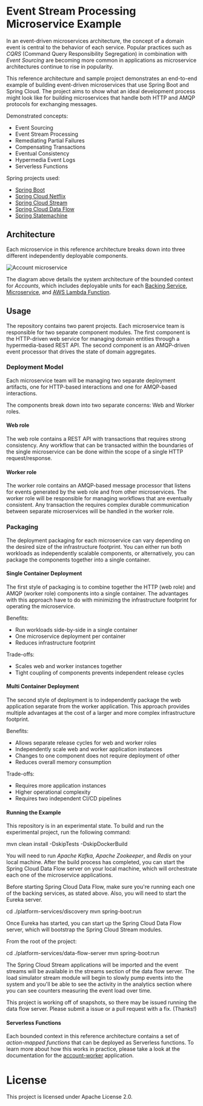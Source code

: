# Event Stream Processing Microservice Example

In an event-driven microservices architecture, the concept of a domain event is central to the behavior of each service. Popular practices such as _CQRS_ (Command Query Responsibility Segregation) in combination with _Event Sourcing_ are becoming more common in applications as microservice architectures continue to rise in popularity.

This reference architecture and sample project demonstrates an end-to-end example of building event-driven microservices that use Spring Boot and Spring Cloud. The project aims to show what an ideal development process might look like for building microservices that handle both HTTP and AMQP protocols for exchanging messages.

Demonstrated concepts:

- Event Sourcing
- Event Stream Processing
- Remediating Partial Failures
- Compensating Transactions
- Eventual Consistency
- Hypermedia Event Logs
- Serverless Functions

Spring projects used:

- [Spring Boot](http://projects.spring.io/spring-boot/)
- [Spring Cloud Netflix](https://cloud.spring.io/spring-cloud-netflix/)
- [Spring Cloud Stream](https://cloud.spring.io/spring-cloud-stream/)
- [Spring Cloud Data Flow](https://cloud.spring.io/spring-cloud-dataflow/)
- [Spring Statemachine](https://projects.spring.io/spring-statemachine/)

## Architecture

Each microservice in this reference architecture breaks down into three different independently deployable components.

![Account microservice](http://i.imgur.com/WZTR4lQ.png)

The diagram above details the system architecture of the bounded context for _Accounts_, which includes deployable units for each [Backing Service](https://12factor.net/backing-services), [Microservice](https://en.wikipedia.org/wiki/Microservices), and [AWS Lambda Function](https://en.wikipedia.org/wiki/AWS_Lambda).

## Usage

The repository contains two parent projects. Each microservice team is responsible for two separate component modules. The first component is the HTTP-driven web service for managing domain entities through a hypermedia-based REST API. The second component is an AMQP-driven event processor that drives the state of domain aggregates.

### Deployment Model

Each microservice team will be managing two separate deployment artifacts, one for HTTP-based interactions and one for AMQP-based interactions.

The components break down into two separate concerns: Web and Worker roles.

#### Web role

The web role contains a REST API with transactions that requires strong consistency. Any workflow that can be transacted within the boundaries of the single microservice can be done within the scope of a single HTTP request/response.

#### Worker role

The worker role contains an AMQP-based message processor that listens for events generated by the web role and from other microservices. The worker role will be responsible for managing workflows that are eventually consistent. Any transaction the requires complex durable communication between separate microservices will be handled in the worker role.

### Packaging

The deployment packaging for each microservice can vary depending on the desired size of the infrastructure footprint. You can either run both workloads as independently scalable components, or alternatively, you can package the components together into a single container.

#### Single Container Deployment

The first style of packaging is to combine together the HTTP (web role) and AMQP (worker role) components into a single container. The advantages with this approach have to do with minimizing the infrastructure footprint for operating the microservice.

Benefits:

* Run workloads side-by-side in a single container
* One microservice deployment per container
* Reduces infrastructure footprint

Trade-offs:

* Scales web and worker instances together
* Tight coupling of components prevents independent release cycles

#### Multi Container Deployment

The second style of deployment is to independently package the web application separate from the worker application. This approach provides multiple advantages at the cost of a larger and more complex infrastructure footprint.

Benefits:

* Allows separate release cycles for web and worker roles
* Independently scale web and worker application instances
* Changes to one component does not require deployment of other
* Reduces overall memory consumption

Trade-offs:

* Requires more application instances
* Higher operational complexity
* Requires two independent CI/CD pipelines

#### Running the Example

This repository is in an experimental state. To build and run the experimental project, run the following command:

  mvn clean install -DskipTests -DskipDockerBuild

You will need to run _Apache Kafka_, _Apache Zookeeper_, and _Redis_ on your local machine. After the build process has completed, you can start the Spring Cloud Data Flow server on your local machine, which will orchestrate each one of the microservice applications.

Before starting Spring Cloud Data Flow, make sure you're running each one of the backing services, as stated above. Also, you will need to start the Eureka server.

  cd ./platform-services/discovery
  mvn spring-boot:run

Once Eureka has started, you can start up the Spring Cloud Data Flow server, which will bootstrap the Spring Cloud Stream modules.

From the root of the project:

  cd ./platform-services/data-flow-server
  mvn spring-boot:run

The Spring Cloud Stream applications will be imported and the event streams will be available in the streams section of the data flow server. The load simulator stream module will begin to slowly pump events into the system and you'll be able to see the activity in the analytics section where you can see counters measuring the event load over time.

This project is working off of snapshots, so there may be issued running the data flow server. Please submit a issue or a pull request with a fix. (Thanks!)

#### Serverless Functions

Each bounded context in this reference architecture contains a set of _action-mapped functions_ that can be deployed as Serverless functions. To learn more about how this works in practice, please take a look at the documentation for the [account-worker](https://github.com/kbastani/event-stream-processing-microservices/tree/master/account-parent/account-worker) application.

# License

This project is licensed under Apache License 2.0.
